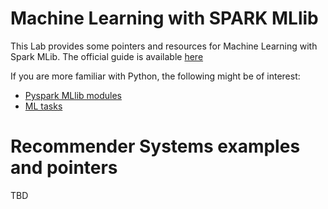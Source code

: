 # Machine Learning with SPARK MLlib
This Lab provides some pointers and resources for Machine Learning with Spark MLib.
The official guide is available [here](https://spark.apache.org/docs/2.3.0/ml-guide.html)

If you are more familiar with Python, the following might be of interest:
* [Pyspark MLlib modules](https://spark.apache.org/docs/2.3.0/api/python/pyspark.mllib.html)
* [ML tasks](https://www.tutorialspoint.com/pyspark/pyspark_mllib.htm)

# Recommender Systems examples and pointers
TBD
